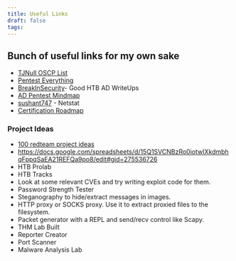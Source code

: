 ```yaml
---
title: Useful Links
draft: false
tags:
---
```

## Bunch of useful links for my own sake

- [TJNull OSCP List](https://docs.google.com/spreadsheets/d/1cDZpxrTMODHqgenYsBuZLkT-aIeUT31ZuiLDhIfrHRI/edit?source=post_page-----a0a6db73d251--------------------------------#gid=0)
- [Pentest Everything](https://viperone.gitbook.io/pentest-everything)
- [BreakInSecurity](https://axcheron.github.io/writeups/htb/htb_writeups/)- Good HTB AD WriteUps
- [AD Pentest Mindmap](https://tajdini.net/blog/penetration/active-directory-penetration-mind-map/)
- [sushant747](https://sushant747.gitbooks.io/total-oscp-guide/content/privilege_escalation_windows.html) - Netstat
- [Certification Roadmap](https://pauljerimy.com/security-certification-roadmap/)


### Project Ideas
- [100 redteam project ideas](https://github.com/kurogai/100-redteam-projects)
- https://docs.google.com/spreadsheets/d/15Q1SVCNBzRo0iotwIXkdmbhqFppqSaEA21REFQa9po8/edit#gid=275536726
- HTB Prolab
- HTB Tracks
- Look at some relevant CVEs and try writing exploit code for them.
- Password Strength Tester
- Steganography to hide/extract messages in images.
- HTTP proxy or SOCKS proxy. Use it to extract proxied files to the filesystem.
- Packet generator with a REPL and send/recv control like Scapy.
- THM Lab Built
- Reporter Creator
- Port Scanner
- Malware Analysis Lab





